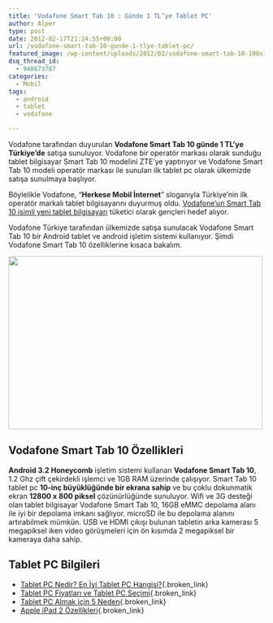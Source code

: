```yaml
---
title: 'Vodafone Smart Tab 10 : Günde 1 TL’ye Tablet PC'
author: Alper
type: post
date: 2012-02-17T21:24:55+00:00
url: /vodafone-smart-tab-10-gunde-1-tlye-tablet-pc/
featured_image: /wp-content/uploads/2012/02/vodafone-smart-tab-10-100x100.jpg
dsq_thread_id:
  - 948673787
categories:
  - Mobil
tags:
  - android
  - tablet
  - vodafone

---
```

Vodafone tarafından duyurulan **Vodafone Smart Tab 10 günde 1 TL&#8217;ye Türkiye&#8217;de** satışa sunuluyor. Vodafone bir operatör markası olarak sunduğu tablet bilgisayar Smart Tab 10 modelini ZTE&#8217;ye yaptırıyor ve Vodafone Smart Tab 10 modeli operatör markası ile sunulan ilk tablet pc olarak ülkemizde satışa sunulmaya başlıyor.

Böylelikle Vodafone, &#8220;**Herkese Mobil İnternet**&#8221; sloganıyla Türkiye&#8217;nin ilk operatör markalı tablet bilgisayarını duyurmuş oldu. <a title="Vodafone Smart Tab 10 Kampanyası" href="http://www.vodafone.com.tr/Kampanyalar/Vodafone-Smart-Tab-10-Kampanyasi.php" target="_blank">Vodafone&#8217;un Smart Tab 10 isimli yeni tablet bilgisayarı</a> tüketici olarak gençleri hedef alıyor.

Vodafone Türkiye tarafından ülkemizde satışa sunulacak Vodafone Smart Tab 10 bir Android tablet ve android işletim sistemi kullanıyor. Şimdi Vodafone Smart Tab 10 özelliklerine kısaca bakalım.

<img class="aligncenter size-full wp-image-7831" title="vodafone-smart-tab-10" src="https://www.murekkep.org/wp-content/uploads/2012/02/vodafone-smart-tab-10.jpg" alt="" width="500" height="341" srcset="https://www.murekkep.org/wp-content/uploads/2012/02/vodafone-smart-tab-10.jpg 500w, https://www.murekkep.org/wp-content/uploads/2012/02/vodafone-smart-tab-10-400x272.jpg 400w, https://www.murekkep.org/wp-content/uploads/2012/02/vodafone-smart-tab-10-50x34.jpg 50w, https://www.murekkep.org/wp-content/uploads/2012/02/vodafone-smart-tab-10-183x125.jpg 183w" sizes="(max-width: 500px) 100vw, 500px" /> 

## Vodafone Smart Tab 10 Özellikleri

**Android 3.2 Honeycomb** işletim sistemi kullanan **Vodafone Smart Tab 10**, 1.2 Ghz çift çekirdekli işlemci ve 1GB RAM üzerinde çalışıyor. Smart Tab 10 tablet pc **10-inç büyüklüğünde bir ekrana sahip** ve bu çoklu dokunmatik ekran **12800 x 800 piksel** çözünürlüğünde sunuluyor. Wifi ve 3G desteği olan tablet bilgisayar Vodafone Smart Tab 10, 16GB eMMC depolama alanı ile iyi bir depolama imkanı sağlıyor. microSD ile bu depolama alanını artırabilmek mümkün. USB ve HDMI çıkışı bulunan tabletin arka kamerası 5 megapiksel iken video görüşmeleri için ön kısımda 2 megapiksel bir kameraya daha sahip.

## Tablet PC Bilgileri

  * [Tablet PC Nedir? En İyi Tablet PC Hangisi?][1]{.broken_link}
  * [Tablet PC Fiyatları ve Tablet PC Seçimi][2]{.broken_link}
  * [Tablet PC Almak için 5 Neden][3]{.broken_link}
  * [Apple iPad 2 Özellikleri][4]{.broken_link}

 [1]: https://www.murekkep.org/tablet-pc-nedir-en-iyi-tablet-pc-hangisi-6348 "tablet pc nedir? en iyi tablet pc hangisi?"
 [2]: https://www.murekkep.org/tablet-pc-fiyatlari-ve-tablet-pc-secimi-5950 "tablet pc fiyatları tablet pc seçimi"
 [3]: https://www.murekkep.org/tablet-pc-almak-icin-5-neden-5897 "tablet pc almak için 5 neden"
 [4]: https://www.murekkep.org/apple-ipad-2-ozellikleri-5112 "apple ipad 2 özellikleri"